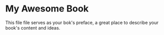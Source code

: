 # My Awesome Book

This file file serves as your bok's preface, a great place to describe your book's content and ideas.


